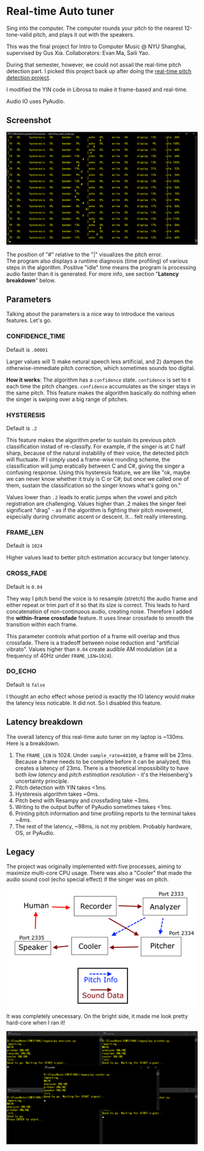 # Real-time Auto tuner
Sing into the computer. The computer rounds your pitch to the nearest 12-tone-valid pitch, and plays it out with the speakers.  

This was the final project for Intro to Computer Music @ NYU Shanghai, supervised by Gus Xia. Collaborators: Evan Ma, Saili Yao.  

During that semester, however, we could not assail the real-time pitch detection part. I picked this project back up after doing the [real-time pitch detection project](https://github.com/Daniel-Chin/Real-time-Benchmarking-of-Pitch-Estimators).  

I modified the YIN code in Librosa to make it frame-based and real-time.  

Audio IO uses PyAudio.  

## Screenshot
<img src='./screenshot.png' />

The position of "#" relative to the "|" visualizes the pitch error.  
The program also displays a runtime diagnosis (time profiling) of various steps in the algorithm. Positive "idle" time means the program is processing audio faster than it is generated. For more info, see section "**Latency breakdown**" below.  

## Parameters
Talking about the parameters is a nice way to introduce the various features. Let's go.  

### CONFIDENCE_TIME
Default is `.00001`

Larger values will 1) make netural speech less artificial, and 2) dampen the otherwise-immediate pitch correction, which sometimes sounds too digital.  

**How it works**: The algorithm has a `confidence` state. `confidence` is set to `0` each time the pitch changes. `confidence` accumulates as the singer stays in the same pitch. This feature makes the algorithm basically do nothing when the singer is swiping over a big range of pitches.  

### HYSTERESIS
Default is `.2`

This feature makes the algorithm prefer to sustain its previous pitch classification instad of re-classify. For example, if the singer is at C half sharp, because of the natural instability of their voice, the detected pitch will fluctuate. If I simply used a frame-wise rounding scheme, the classification will jump eratically between C and C#, giving the singer a confusing response. Using this hysteresis feature, we are like "ok, maybe we can never know whether it truly is C or C#; but once we called one of them, sustain the classification so the singer knows what's going on."  

Values lower than `.2` leads to eratic jumps when the vowel and pitch registration are challenging. Values higher than .2 makes the singer feel significant "drag" - as if the algorithm is fighting their pitch movement, especially during chromatic ascent or descent. It... felt really interesting.  

### FRAME_LEN
Default is `1024`

Higher values lead to better pitch estimation accuracy but longer latency.  

### CROSS_FADE
Default is `0.04`

They way I pitch bend the voice is to resample (stretch) the audio frame and either repeat or trim part of it so that its size is correct. This leads to hard concatenation of non-continuous audio, creating noise. Therefore I added the **within-frame crossfade** feature. It uses linear crossfade to smooth the transition within each frame.  

This parameter controls what portion of a frame will overlap and thus crossfade. There is a tradeoff between noise reduction and "artificial vibrato". Values higher than `0.04` create audible AM modulation (at a frequency of 40Hz under `FRAME_LEN=1024`).  

### DO_ECHO
Default is `false`

I thought an echo effect whose period is exactly the IO latency would make the latency less noticable. It did not. So I disabled this feature.  

## Latency breakdown
The overall latency of this real-time auto tuner on my laptop is ~130ms. Here is a breakdown.  

1. The `FRAME_LEN` is 1024. Under `sample_rate=44100`, a frame will be 23ms. Because a frame needs to be complete before it can be analyzed, this creates a latency of 23ms. There is a theoretical impossibility to have both *low latency* and *pitch estimation resolution* - it's the Heisenberg's uncertainty principle.  
2. Pitch detection with YIN takes <1ms.  
3. Hysteresis algorithm takes ~0ms.  
4. Pitch bend with Resampy and crossfading take ~3ms.  
5. Writing to the output buffer of PyAudio sometimes takes <1ms.  
6. Printing pitch information and time profiling reports to the terminal takes ~4ms.  
7. The rest of the latency, ~98ms, is not my problem. Probably hardware, OS, or PyAudio.  

## Legacy
The project was originally implemented with five processes, aiming to maximize multi-core CPU usage. There was also a "Cooler" that made the audio sound cool (echo special effect) if the singer was on pitch.  

<img src='flowChart.png' />

It was completely unecessary. On the bright side, it made me look pretty hard-core when I ran it!  

<img src='5_proc.png' />
